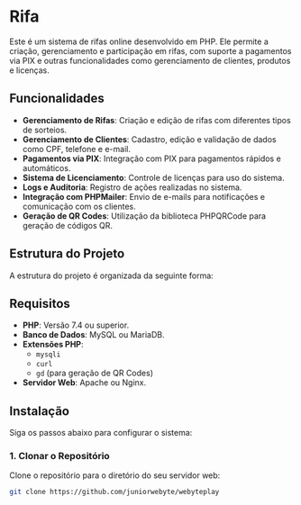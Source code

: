 # Rifa

Este é um sistema de rifas online desenvolvido em PHP. Ele permite a criação, gerenciamento e participação em rifas, com suporte a pagamentos via PIX e outras funcionalidades como gerenciamento de clientes, produtos e licenças.

## Funcionalidades

- **Gerenciamento de Rifas**: Criação e edição de rifas com diferentes tipos de sorteios.
- **Gerenciamento de Clientes**: Cadastro, edição e validação de dados como CPF, telefone e e-mail.
- **Pagamentos via PIX**: Integração com PIX para pagamentos rápidos e automáticos.
- **Sistema de Licenciamento**: Controle de licenças para uso do sistema.
- **Logs e Auditoria**: Registro de ações realizadas no sistema.
- **Integração com PHPMailer**: Envio de e-mails para notificações e comunicação com os clientes.
- **Geração de QR Codes**: Utilização da biblioteca PHPQRCode para geração de códigos QR.

## Estrutura do Projeto

A estrutura do projeto é organizada da seguinte forma:


## Requisitos

- **PHP**: Versão 7.4 ou superior.
- **Banco de Dados**: MySQL ou MariaDB.
- **Extensões PHP**:
  - `mysqli`
  - `curl`
  - `gd` (para geração de QR Codes)
- **Servidor Web**: Apache ou Nginx.

## Instalação

Siga os passos abaixo para configurar o sistema:

### 1. Clonar o Repositório

Clone o repositório para o diretório do seu servidor web:

```bash
git clone https://github.com/juniorwebyte/webyteplay